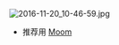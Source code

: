 

![2016-11-20_10-46-59.jpg](https://openfilecdn.upupmo.com/upupmo-article/mac/basic/mac-system-43-management-window.png)


- 推荐用 [Moom](https://www.upupmo.com/subject?cpid=111111111111111211)
